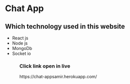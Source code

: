 <h1>Chat App</h1>

<h2>Which technology used in this website</h2>
<ul>
  <li>React js</li>
  <li>Node js</li>
  <li>MongoDb</li>
  <li>Socket io</li>
 
<ul>
  
  
  <h3>Click link open in live</h3>
https://chat-appsamir.herokuapp.com/
  

